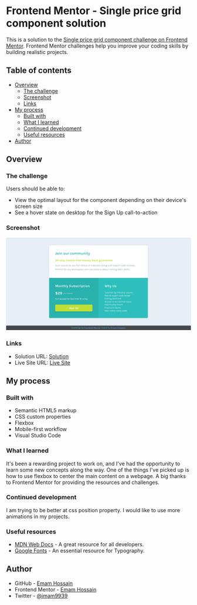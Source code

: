 # Frontend Mentor - Single price grid component solution

This is a solution to the [Single price grid component challenge on Frontend Mentor](https://www.frontendmentor.io/challenges/single-price-grid-component-5ce41129d0ff452fec5abbbc). Frontend Mentor challenges help you improve your coding skills by building realistic projects.

## Table of contents

- [Overview](#overview)
  - [The challenge](#the-challenge)
  - [Screenshot](#screenshot)
  - [Links](#links)
- [My process](#my-process)
  - [Built with](#built-with)
  - [What I learned](#what-i-learned)
  - [Continued development](#continued-development)
  - [Useful resources](#useful-resources)
- [Author](#author)

## Overview

### The challenge

Users should be able to:

- View the optimal layout for the component depending on their device's screen size
- See a hover state on desktop for the Sign Up call-to-action

### Screenshot

![This is my final design](./screenshot.jpg)

### Links

- Solution URL: [Solution](https://www.frontendmentor.io/solutions/singlepricegridcomponent-UOx3fIUd_N)
- Live Site URL: [Live Site](https://emamhossainemo.github.io/single-price-grid-component-frontend-mentor-challenge)

## My process

### Built with

- Semantic HTML5 markup
- CSS custom properties
- Flexbox
- Mobile-first workflow
- Visual Studio Code

### What I learned

It's been a rewarding project to work on, and I've had the opportunity to learn some new concepts along the way. One of the things I've picked up is how to use flexbox to center the main content on a webpage. A big thanks to Frontend Mentor for providing the resources and challenges.

### Continued development

I am trying to be better at css position property. I would like to use more animations in my projects.

### Useful resources

- [MDN Web Docs](https://developer.mozilla.org) - A great resource for all developers.
- [Google Fonts](https://fonts.google.com) - An essential resource for Typography.

## Author

- GitHub - [Emam Hossain](https://github.com/EmamHossainEmo)
- Frontend Mentor - [Emam Hossain](https://www.frontendmentor.io/profile/EmamHossainEmo)
- Twitter - [@imam9939](https://twitter.com/imam9939)
